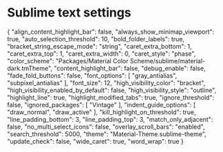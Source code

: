 # Sublime text settings
{
	"align_content_highlight_bar": false,
	"always_show_minimap_viewport": true,
	"auto_selection_threshold": 10,
	"bold_folder_labels": true,
	"bracket_string_escape_mode": "string",
	"caret_extra_bottom": 1,
	"caret_extra_top": 1,
	"caret_extra_width": 0,
	"caret_style": "phase",
	"color_scheme": "Packages/Material Color Scheme/sublime/material-dark.tmTheme",
	"content_highlight_bar": false,
	"debug_enable": false,
	"fade_fold_buttons": false,
	"font_options":
	[
		"gray_antialias",
		"subpixel_antialias"
	],
	"font_size": 12,
	"high_visibility_color": "bracket",
	"high_visibility_enabled_by_default": false,
	"high_visibility_style": "outline",
	"highlight_line": true,
	"highlight_modified_tabs": true,
	"ignore_threshold": false,
	"ignored_packages":
	[
		"Vintage"
	],
	"indent_guide_options":
	[
		"draw_normal",
		"draw_active"
	],
	"kill_highlight_on_threshold": true,
	"line_padding_bottom": 3,
	"line_padding_top": 3,
	"match_only_adjacent": false,
	"no_multi_select_icons": false,
	"overlay_scroll_bars": "enabled",
	"search_threshold": 5000,
	"theme": "Material-Theme.sublime-theme",
	"update_check": false,
	"wide_caret": true,
	"word_wrap": true
}
